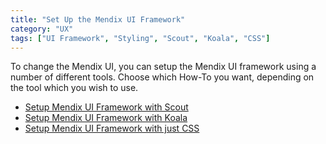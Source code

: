 ```yaml
---
title: "Set Up the Mendix UI Framework"
category: "UX"
tags: ["UI Framework", "Styling", "Scout", "Koala", "CSS"]
---
```


To change the Mendix UI, you can setup the Mendix UI framework using a number of different tools. Choose which How-To you want, depending on the tool which you wish to use.

*   [Setup Mendix UI Framework with Scout](setup-mendix-ui-framework-with-scout)
*   [Setup Mendix UI Framework with Koala](setup-mendix-ui-framework-with-koala)
*   [Setup Mendix UI Framework with just CSS](setup-mendix-ui-framework-with-just-css)

